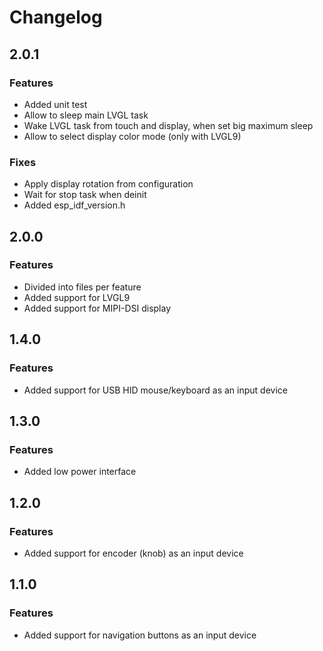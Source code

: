 # Changelog

## 2.0.1

### Features
- Added unit test
- Allow to sleep main LVGL task
- Wake LVGL task from touch and display, when set big maximum sleep
- Allow to select display color mode (only with LVGL9)

### Fixes
- Apply display rotation from configuration
- Wait for stop task when deinit
- Added esp_idf_version.h

## 2.0.0

### Features

- Divided into files per feature
- Added support for LVGL9
- Added support for MIPI-DSI display

## 1.4.0

### Features

- Added support for USB HID mouse/keyboard as an input device

## 1.3.0

### Features

- Added low power interface

## 1.2.0

### Features

- Added support for encoder (knob) as an input device

## 1.1.0

### Features

- Added support for navigation buttons as an input device
